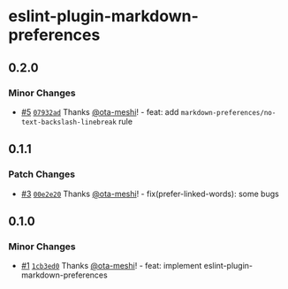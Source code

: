 # eslint-plugin-markdown-preferences

## 0.2.0

### Minor Changes

- [#5](https://github.com/ota-meshi/eslint-plugin-markdown-preferences/pull/5) [`07932ad`](https://github.com/ota-meshi/eslint-plugin-markdown-preferences/commit/07932adf0f50199017cc16078c5e4b27db53a597) Thanks [@ota-meshi](https://github.com/ota-meshi)! - feat: add `markdown-preferences/no-text-backslash-linebreak` rule

## 0.1.1

### Patch Changes

- [#3](https://github.com/ota-meshi/eslint-plugin-markdown-preferences/pull/3) [`00e2e20`](https://github.com/ota-meshi/eslint-plugin-markdown-preferences/commit/00e2e20906e805e96bb1e07a9c2a00d5bdf4abc2) Thanks [@ota-meshi](https://github.com/ota-meshi)! - fix(prefer-linked-words): some bugs

## 0.1.0

### Minor Changes

- [#1](https://github.com/ota-meshi/eslint-plugin-markdown-preferences/pull/1) [`1cb3ed0`](https://github.com/ota-meshi/eslint-plugin-markdown-preferences/commit/1cb3ed0bce99028c8313b9b5600d83e2d19b8f54) Thanks [@ota-meshi](https://github.com/ota-meshi)! - feat: implement eslint-plugin-markdown-preferences
